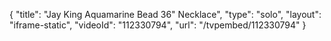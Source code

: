 {
    "title": "Jay King Aquamarine Bead 36\" Necklace",
    "type": "solo",
    "layout": "iframe-static",
    "videoId": "112330794",
    "url": "\/tvpembed\/112330794"
}